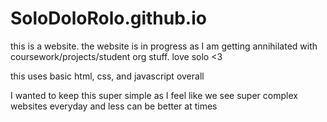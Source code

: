 # SoloDoloRolo.github.io

this is a website. the website is in progress as I am getting annihilated with coursework/projects/student org stuff. love solo <3

this uses basic html, css, and javascript overall

I wanted to keep this super simple as I feel like we see super complex websites everyday and less can be better at times
